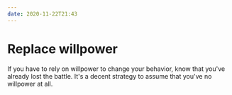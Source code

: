 ```yaml
---
date: 2020-11-22T21:43
---
```


# Replace willpower

If you have to rely on willpower to change your behavior, know that you've already lost the battle. It's a decent strategy to assume that you've no willpower at all.

